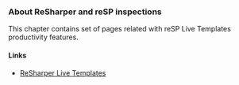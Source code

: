 ﻿---
Title: Inspections
Order: 200
TileLink: true
TileLinkOrder: 20
---
### About ReSharper and reSP inspections

This chapter contains set of pages related with reSP Live Templates productivity features.

#### Links
- [ReSharper Live Templates](https://www.jetbrains.com/resharper/features/code_templates.html)

